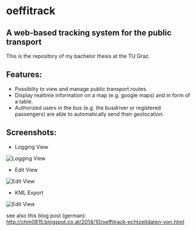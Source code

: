 oeffitrack
==========

A web-based tracking system for the public transport
---------
This is the repository of my bachelor thesis at the TU Graz.

Features: 
---------
* Possibilty to view and manage public transport routes.
* Display realtime information on a map (e.g. google maps) and in form of a table.
* Authorized users in the bus (e.g. the busdriver or registered passengers) are able to automatically send their geolocation.

Screenshots:
---------
* Logging View

![Logging View](http://4.bp.blogspot.com/-unNjsVXPIFg/VFJOQOmfcdI/AAAAAAAAA-A/a--DescUVjs/s400/logtool_mock.JPG)

* Edit View

![Edit View](http://1.bp.blogspot.com/-Xb5pSp2totU/VFJPGvybBVI/AAAAAAAAA-I/PgiDip6MeIk/s400/edit_route.jpg)

* KML Export 

![Edit View](http://3.bp.blogspot.com/-pl3X9Lsk3WQ/VFJPWDXADhI/AAAAAAAAA-Q/cyjWa8wAueM/s400/google_earth.JPG)


see also this blog post (german): http://chm0815.blogspot.co.at/2014/10/oeffitrack-echtzeitdaten-von.html
